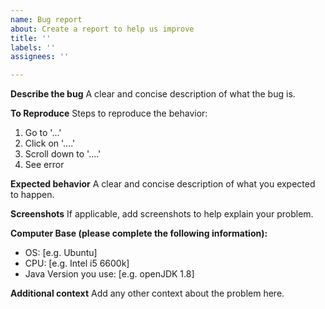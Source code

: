 ```yaml
---
name: Bug report
about: Create a report to help us improve
title: ''
labels: ''
assignees: ''

---
```


**Describe the bug**
A clear and concise description of what the bug is.

**To Reproduce**
Steps to reproduce the behavior:
1. Go to '...'
2. Click on '....'
3. Scroll down to '....'
4. See error

**Expected behavior**
A clear and concise description of what you expected to happen.

**Screenshots**
If applicable, add screenshots to help explain your problem.

**Computer Base (please complete the following information):**
 - OS: [e.g. Ubuntu]
 - CPU: [e.g. Intel i5 6600k]
 - Java Version you use: [e.g. openJDK 1.8]

**Additional context**
Add any other context about the problem here.
